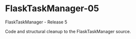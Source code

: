 # FlaskTaskManager-05
FlaskTaskManager - Release 5

Code and structural cleanup to the FlaskTaskManager source.
